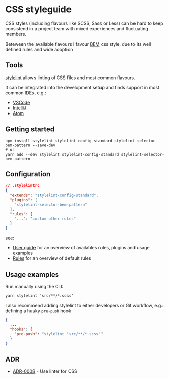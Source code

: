 
# CSS styleguide
CSS styles (including flavours like SCSS, Sass or Less) can be hard to keep consistend in a project team with mixed experiences and fluctuating members.

Beteween the available flavours I favour  [BEM](http://getbem.com/introduction/) css style, due to its well defined rules and wide adoption

## Tools
[stylelint](https://github.com/stylelint/stylelint) allows linting of CSS files and most common flavours.

It can be integrated into the development setup and finds support in most common IDEs, e.g.:
- [VSCode](https://github.com/shinnn/vscode-stylelint)
- [IntelliJ](https://plugins.jetbrains.com/plugin/9276-intellij-stylelint-plugin)
- [Atom](https://atom.io/packages/linter-stylelint)

## Getting started
```shell
npm install stylelint stylelint-config-standard stylelint-selector-bem-pattern --save-dev
# or
yarn add --dev stylelint stylelint-config-standard stylelint-selector-bem-pattern
```

## Configuration
```json
// .stylelintrc
{
  "extends": "stylelint-config-standard",
  "plugins": [
    "stylelint-selector-bem-pattern"
  ],
  "rules": {
    "...": "custom other rules"
  }
}
```

see:
* [User guide](https://github.com/stylelint/stylelint/blob/master/docs/user-guide.md) for an overview of availables rules, plugins and usage examples
* [Rules](https://github.com/stylelint/stylelint/blob/master/docs/user-guide/rules.md) for an overview of default rules

## Usage examples
Run manually using the CLI:

``` shell
yarn stylelint 'src/**/*.scss'
```

I also recommend adding stylelint to either developers or Git workflow, e.g.: defining a husky `pre-push` hook
``` json
{
  ...
  "hooks": {
    "pre-push": "stylelint 'src/**/*.scss'"
  }
}
```

## ADR
- [ADR-0008](0008-use-linter-for-css.md) - Use linter for CSS
